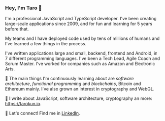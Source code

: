 ### Hey, I'm Taro 👋

<!--
- 🔭 I’m currently working on ...
- 🌱 I’m currently learning ...
- 👯 I’m looking to collaborate on ...
- 🤔 I’m looking for help with ...
- 💬 Ask me about ...
- 📫 How to reach me: ...
- 😄 Pronouns: ...
- ⚡ Fun fact: ...
-->

I'm a professional JavaScript and TypeScript developer. I've been creating large-scale applications since 2009, and for fun and learning for 5 years before that. 

My teams and I have deployed code used by tens of millions of humans and I've learned a few things in the process. 

I've written applications large and small, backend, frontend and Android, in 7 different programming languages. I've been a Tech Lead, Agile Coach and Scrum Master. I've worked for companies such as Amazon and Electronic Arts.

🌱 The main things I'm continuously learning about are *software architecture*, *functional programming* and *blockchains*, Bitcoin and Ethereum mainly. I've also grown an interest in cryptography and WebGL.

📖 I write about JavaScript, software architecture, cryptography an more: https://tarokun.io.

💪 Let's connect! Find me in [LinkedIn](https://linkedin.com/in/lautarodragan).
